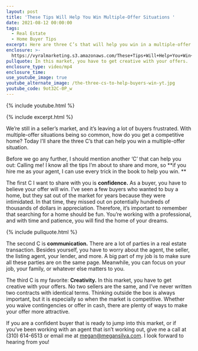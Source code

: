 ```yaml
---
layout: post
title: 'These Tips Will Help You Win Multiple-Offer Situations '
date: 2021-08-12 00:00:00
tags:
  - Real Estate
  - Home Buyer Tips
excerpt: Here are three C’s that will help you win in a multiple-offer situation.
enclosure: >-
  https://vyralmarketing.s3.amazonaws.com/These+Tips+Will+Help+You+Win+Multiple-Offer+Situations.mp4
pullquote: In this market, you have to get creative with your offers.
enclosure_type: video/mp4
enclosure_time:
use_youtube_image: true
youtube_alternate_image: /the-three-cs-to-help-buyers-win-yt.jpg
youtube_code: 9ot32C-0P_w
---
```

{% include youtube.html %}

{% include excerpt.html %}

We’re still in a seller’s market, and it’s leaving a lot of buyers frustrated. With multiple-offer situations being so common, how do you get a competitive home? Today I’ll share the three C’s that can help you win a multiple-offer situation.

Before we go any further, I should mention another ‘C’ that can help you out: Calling me\! I know all the tips I’m about to share and more, so **if you hire me as your agent, I can use every trick in the book to help you win. **

The first C I want to share with you is **confidence.** As a buyer, you have to believe your offer will win. I’ve seen a few buyers who wanted to buy a home, but they sat out of the market for years because they were intimidated. In that time, they missed out on potentially hundreds of thousands of dollars in appreciation. Therefore, it’s important to remember that searching for a home should be fun. You’re working with a professional, and with time and patience, you will find the home of your dreams.

{% include pullquote.html %}

The second C is **communication.** There are a lot of parties in a real estate transaction. Besides yourself, you have to worry about the agent, the seller, the listing agent, your lender, and more. A big part of my job is to make sure all these parties are on the same page. Meanwhile, you can focus on your job, your family, or whatever else matters to you.

The third C is my favorite: **Creativity.** In this market, you have to get creative with your offers. No two sellers are the same, and I’ve never written two contracts with identical terms. Thinking outside the box is always important, but it is especially so when the market is competitive. Whether you waive contingencies or offer in cash, there are plenty of ways to make your offer more attractive.

If you are a confident buyer that is ready to jump into this market, or if you’ve been working with an agent that isn’t working out, give me a call at (310) 614-6513 or email me at [megan@megansilva.com](mailto:megan@megansilva.com). I look forward to hearing from you\!
